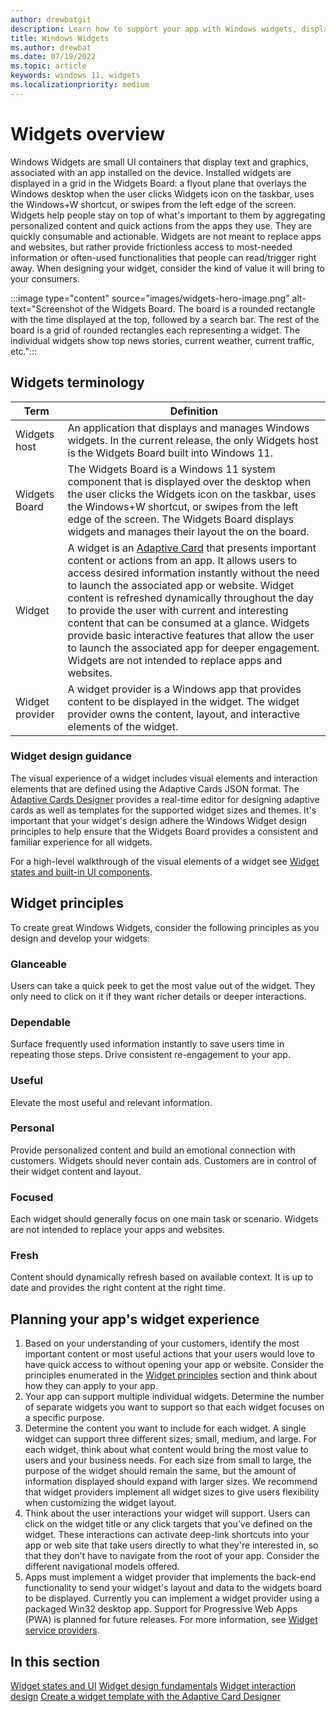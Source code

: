 ```yaml
---
author: drewbatgit
description: Learn how to support your app with Windows widgets, displayed on the widgets board built into Windows 11.
title: Windows Widgets
ms.author: drewbat
ms.date: 07/19/2022
ms.topic: article
keywords: windows 11, widgets
ms.localizationpriority: medium
---
```


# Widgets overview

Windows Widgets are small UI containers that display text and graphics, associated with an app installed on the device. Installed widgets are displayed in a grid in the Widgets Board: a flyout plane that overlays the Windows desktop when the user clicks Widgets icon on the taskbar, uses the Windows+W shortcut, or swipes from the left edge of the screen. Widgets help people stay on top of what's important to them by aggregating personalized content and quick actions from the apps they use. They are quickly consumable and actionable. Widgets are not meant to replace apps and websites, but rather provide frictionless access to most-needed information or often-used functionalities that people can read/trigger right away. When designing your widget, consider the kind of value it will bring to your consumers. 

:::image type="content" source="images/widgets-hero-image.png" alt-text="Screenshot of the Widgets Board. The board is a rounded rectangle with the time displayed at the top, followed by a search bar. The rest of the board is a grid of rounded rectangles each representing a widget. The individual widgets show top news stories, current weather, current traffic, etc.":::

## Widgets terminology

| Term | Definition |
|------|------------|
| Widgets host | An application that displays and manages Windows widgets. In the current release, the only Widgets host is the Widgets Board built into Windows 11. |
| Widgets Board | The Widgets Board is a Windows 11 system component that is displayed over the desktop when the user clicks the Widgets icon on the taskbar, uses the Windows+W shortcut, or swipes from the left edge of the screen. The Widgets Board displays widgets and manages their layout the on the board. |
| Widget | A widget is an [Adaptive Card](https://adaptivecards.io/) that presents important content or actions from an app. It allows users to access desired information instantly without the need to launch the associated app or website. Widget content is refreshed dynamically throughout the day to provide the user with current and interesting content that can be consumed at a glance. Widgets provide basic interactive features that allow the user to launch the associated app for deeper engagement. Widgets are not intended to replace apps and websites.  |
| Widget provider | A widget provider is a Windows app that provides content to be displayed in the widget. The widget provider owns the content, layout, and interactive elements of the widget.  |


### Widget design guidance 

The visual experience of a widget includes visual elements and interaction elements that are defined using the Adaptive Cards JSON format. The [Adaptive Cards Designer](https://www.adaptivecards.io/designer/) provides a real-time editor for designing adaptive cards as well as templates for the supported widget sizes and themes. It's important that your widget's design adhere the Windows Widget design principles to help ensure that the Widgets Board provides a consistent and familiar experience for all widgets.

For a high-level walkthrough of the visual elements of a widget see [Widget states and built-in UI components](widgets-states-and-ui.md).


## Widget principles

To create great Windows Widgets, consider the following principles as you design and develop your widgets:

### Glanceable 

Users can take a quick peek to get the most value out of the widget. They only need to click on it if they want richer details or deeper interactions. 
 
### Dependable 

Surface frequently used information instantly to save users time in repeating those steps. Drive consistent re-engagement to your app.

### Useful 

Elevate the most useful and relevant information. 

### Personal 

Provide personalized content and build an emotional connection with customers. Widgets should never contain ads. Customers are in control of their widget content and layout. 

### Focused 

Each widget should generally focus on one main task or scenario. Widgets are not intended to replace your apps and websites. 

### Fresh 

Content should dynamically refresh based on available context. It is up to date and provides the right content at the right time. 
  

## Planning your app's widget experience

1. Based on your understanding of your customers, identify the most important content or most useful actions that your users would love to have quick access to without opening your app or website. Consider the principles enumerated in the [Widget principles](#widget-principles) section and think about how they can apply to your app. 
1. Your app can support multiple individual widgets. Determine the number of separate widgets you want to support so that each widget focuses on a specific purpose.
1. Determine the content you want to include for each widget. A single widget can support three different sizes; small, medium, and large. For each widget, think about what content would bring the most value to users and your business needs. For each size from small to large, the purpose of the widget should remain the same, but the amount of information displayed should expand with larger sizes. We recommend that widget providers implement all widget sizes to give users flexibility when customizing the widget layout. 
1. Think about the user interactions your widget will support. Users can click on the widget title or any click targets that you’ve defined on the widget. These interactions can activate deep-link shortcuts into your app or web site that take users directly to what they're interested in, so that they don’t have to navigate from the root of your app. Consider the different navigational models offered.  
1. Apps must implement a widget provider that implements the back-end functionality to send your widget's layout and data to the widgets board to be displayed. Currently you can implement a widget provider using a packaged Win32 desktop app. Support for Progressive Web Apps (PWA) is planned for future releases. For more information, see [Widget service providers](../../develop/widgets/widget-service-providers.md).



## In this section

[Widget states and UI](widgets-states-and-ui.md)
[Widget design fundamentals](widgets-design-fundamentals.md)
[Widget interaction design](widgets-interaction-design.md)
[Create a widget template with the Adaptive Card Designer](widgets-create-a-template.md)
